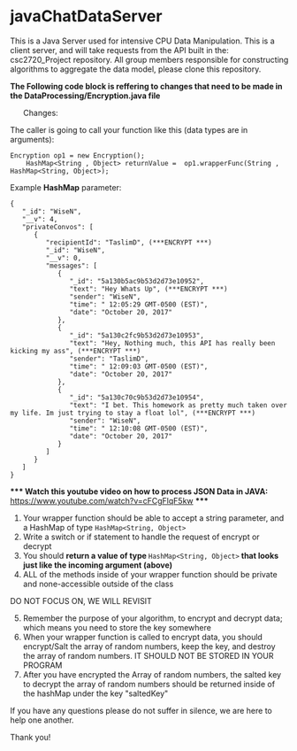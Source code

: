 # javaChatDataServer

This is a Java Server used for intensive CPU Data Manipulation. This is a client server, and will take requests from the API built in the: csc2720_Project repository.  All group members responsible for constructing algorithms to aggregate the data model, please clone this repository. 

<b>The Following code block is reffering to changes that need to be made in the DataProcessing/Encryption.java file</b>


<ul>Changes:</ul>



The caller is going to call your function like this (data types are in arguments):
    
    Encryption op1 = new Encryption();
		HashMap<String , Object> returnValue =	op1.wrapperFunc(String , HashMap<String, Object>);
		
Example <b>HashMap</b> parameter: 
```
{
   "_id": "WiseN",
   "__v": 4,
   "privateConvos": [
      {
         "recipientId": "TaslimD", (***ENCRYPT ***)
         "_id": "WiseN",
         "__v": 0,
         "messages": [
            {
               "_id": "5a130b5ac9b53d2d73e10952",
               "text": "Hey Whats Up", (***ENCRYPT ***)
               "sender": "WiseN",
               "time": " 12:05:29 GMT-0500 (EST)",
               "date": "October 20, 2017"
            },
            {
               "_id": "5a130c2fc9b53d2d73e10953",
               "text": "Hey, Nothing much, this API has really been kicking my ass", (***ENCRYPT ***)
               "sender": "TaslimD",
               "time": " 12:09:03 GMT-0500 (EST)",
               "date": "October 20, 2017"
            },
            {
               "_id": "5a130c70c9b53d2d73e10954",
               "text": "I bet. This homework as pretty much taken over my life. Im just trying to stay a float lol", (***ENCRYPT ***)
               "sender": "WiseN",
               "time": " 12:10:08 GMT-0500 (EST)",
               "date": "October 20, 2017"
            }
         ]
      }
   ]
}
```
<b>*** Watch this youtube video on how to process JSON Data in JAVA:</b><br /> https://www.youtube.com/watch?v=cFCgFlqF5kw <b>***</b>

1) Your wrapper function should be able to accept a string parameter, and a HashMap of type `HashMap<String, Object>`
2) Write a switch or if statement to handle the request of encrypt or decrypt
3) You should <b>return a value of type </b>`HashMap<String, Object>`<b> that looks just like the incoming argument (above)</b>
4) ALL of the methods inside of your wrapper function should be private and none-accessible outside of the class

DO NOT FOCUS ON, WE WILL REVISIT

5) Remember the purpose of your algorithm, to encrypt and decrypt data; which means you need to store the key somewhere
6) When your wrapper function is called to encrypt data, you should encrypt/Salt the array of random numbers, keep the key, and
destroy the array of random numbers. IT SHOULD NOT BE STORED IN YOUR PROGRAM
7) After you have encrypted the Array of random numbers, the salted key to decrypt the array of
random numbers should be returned inside of the hashMap under the key "saltedKey"


If you have any questions please do not suffer in silence, we are here to help one another.

Thank you!
